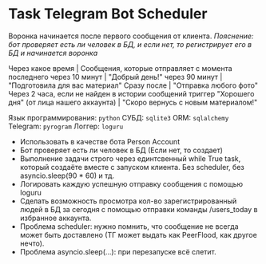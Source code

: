 # Task Telegram Bot Scheduler

Воронка начинается после первого сообщения от клиента. *Пояснение: бот проверяет есть ли человек в БД, и если нет, то регистрирует его в БД и начинается воронка*

Через какое время | Сообщения, которые отправляет с момента последнего
через 10 минут | "Добрый день!"
через 90 минут | "Подготовила для вас материал"
Сразу после | "Отправка любого фото"
Через 2 часа, если не найден в истории сообщений триггер "Хорошего дня" (от лица нашего аккаунта) | "Скоро вернусь с новым материалом!"

Язык программирования: `python`
СУБД: `sqlite3`
ORM: `sqlalchemy`
Telegram: `pyrogram`
Логгер: `loguru`

- Использовать в качестве бота Person Account
- Бот проверяет есть ли человек в БД (Если нет, то создает)
- Выполнение задачи строго через единтсвенный while True task, который создаёте вместе с запуском клиента. Без scheduler, без asyncio.sleep(90 * 60) и тд.
- Логировать каждую успешную отправку сообщения с помощью loguru
- Сделать возможность просмотра кол-во зарегистрированный людей в БД за сегодня с помощью отправки команды /users_today в избранное аккаунта.
- Проблема scheduler: нужно помнить, что сообщение не всегда может быть доставлено (ТГ может выдать как PeerFlood, как другое нечто).
- Проблема asyncio.sleep(...): при перезапуске всё слетит.

